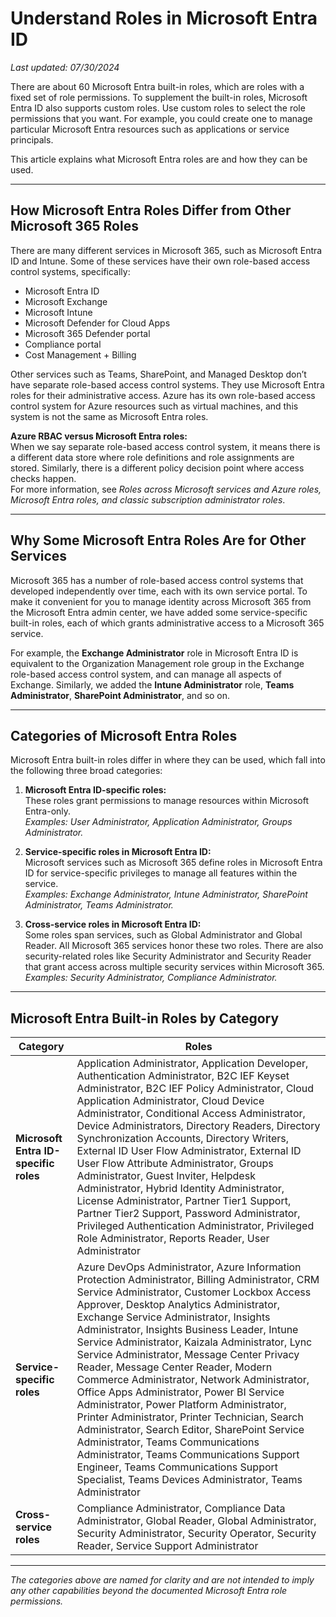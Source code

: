# Understand Roles in Microsoft Entra ID

*Last updated: 07/30/2024*

There are about 60 Microsoft Entra built-in roles, which are roles with a fixed set of role permissions. To supplement the built-in roles, Microsoft Entra ID also supports custom roles. Use custom roles to select the role permissions that you want. For example, you could create one to manage particular Microsoft Entra resources such as applications or service principals.

This article explains what Microsoft Entra roles are and how they can be used.

---

## How Microsoft Entra Roles Differ from Other Microsoft 365 Roles

There are many different services in Microsoft 365, such as Microsoft Entra ID and Intune. Some of these services have their own role-based access control systems, specifically:

- Microsoft Entra ID
- Microsoft Exchange
- Microsoft Intune
- Microsoft Defender for Cloud Apps
- Microsoft 365 Defender portal
- Compliance portal
- Cost Management + Billing

Other services such as Teams, SharePoint, and Managed Desktop don’t have separate role-based access control systems. They use Microsoft Entra roles for their administrative access. Azure has its own role-based access control system for Azure resources such as virtual machines, and this system is not the same as Microsoft Entra roles.

**Azure RBAC versus Microsoft Entra roles:**  
When we say separate role-based access control system, it means there is a different data store where role definitions and role assignments are stored. Similarly, there is a different policy decision point where access checks happen.  
For more information, see *Roles across Microsoft services and Azure roles, Microsoft Entra roles, and classic subscription administrator roles*.

---

## Why Some Microsoft Entra Roles Are for Other Services

Microsoft 365 has a number of role-based access control systems that developed independently over time, each with its own service portal. To make it convenient for you to manage identity across Microsoft 365 from the Microsoft Entra admin center, we have added some service-specific built-in roles, each of which grants administrative access to a Microsoft 365 service.

For example, the **Exchange Administrator** role in Microsoft Entra ID is equivalent to the Organization Management role group in the Exchange role-based access control system, and can manage all aspects of Exchange. Similarly, we added the **Intune Administrator** role, **Teams Administrator**, **SharePoint Administrator**, and so on.

---

## Categories of Microsoft Entra Roles

Microsoft Entra built-in roles differ in where they can be used, which fall into the following three broad categories:

1. **Microsoft Entra ID-specific roles:**  
   These roles grant permissions to manage resources within Microsoft Entra-only.  
   *Examples: User Administrator, Application Administrator, Groups Administrator.*

2. **Service-specific roles in Microsoft Entra ID:**  
   Microsoft services such as Microsoft 365 define roles in Microsoft Entra ID for service-specific privileges to manage all features within the service.  
   *Examples: Exchange Administrator, Intune Administrator, SharePoint Administrator, Teams Administrator.*

3. **Cross-service roles in Microsoft Entra ID:**  
   Some roles span services, such as Global Administrator and Global Reader. All Microsoft 365 services honor these two roles. There are also security-related roles like Security Administrator and Security Reader that grant access across multiple security services within Microsoft 365.  
   *Examples: Security Administrator, Compliance Administrator.*

---

## Microsoft Entra Built-in Roles by Category

| Category                              | Roles                                                                                                                                                                                                                                                                                                                                                                         |
|----------------------------------------|------------------------------------------------------------------------------------------------------------------------------------------------------------------------------------------------------------------------------------------------------------------------------------------------------------------------------------------------------------------------------|
| **Microsoft Entra ID-specific roles**  | Application Administrator, Application Developer, Authentication Administrator, B2C IEF Keyset Administrator, B2C IEF Policy Administrator, Cloud Application Administrator, Cloud Device Administrator, Conditional Access Administrator, Device Administrators, Directory Readers, Directory Synchronization Accounts, Directory Writers, External ID User Flow Administrator, External ID User Flow Attribute Administrator, Groups Administrator, Guest Inviter, Helpdesk Administrator, Hybrid Identity Administrator, License Administrator, Partner Tier1 Support, Partner Tier2 Support, Password Administrator, Privileged Authentication Administrator, Privileged Role Administrator, Reports Reader, User Administrator |
| **Service-specific roles**             | Azure DevOps Administrator, Azure Information Protection Administrator, Billing Administrator, CRM Service Administrator, Customer Lockbox Access Approver, Desktop Analytics Administrator, Exchange Service Administrator, Insights Administrator, Insights Business Leader, Intune Service Administrator, Kaizala Administrator, Lync Service Administrator, Message Center Privacy Reader, Message Center Reader, Modern Commerce Administrator, Network Administrator, Office Apps Administrator, Power BI Service Administrator, Power Platform Administrator, Printer Administrator, Printer Technician, Search Administrator, Search Editor, SharePoint Service Administrator, Teams Communications Administrator, Teams Communications Support Engineer, Teams Communications Support Specialist, Teams Devices Administrator, Teams Administrator |
| **Cross-service roles**                | Compliance Administrator, Compliance Data Administrator, Global Reader, Global Administrator, Security Administrator, Security Operator, Security Reader, Service Support Administrator                                                                                                                                                                                                                                 |

---

*The categories above are named for clarity and are not intended to imply any other capabilities beyond the documented Microsoft Entra role permissions.*


